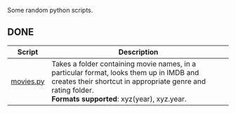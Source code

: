 Some random python scripts.

## DONE

|Script | Description|
|--- |---|
|[movies.py](https://github.com/Freelancer-98/Python-Scripts/blob/master/movies.py) | Takes a folder containing movie names, in a particular format, looks them up in IMDB and creates their shortcut in appropriate genre and rating folder.<br>**Formats supported**: xyz(year), xyz.year.|